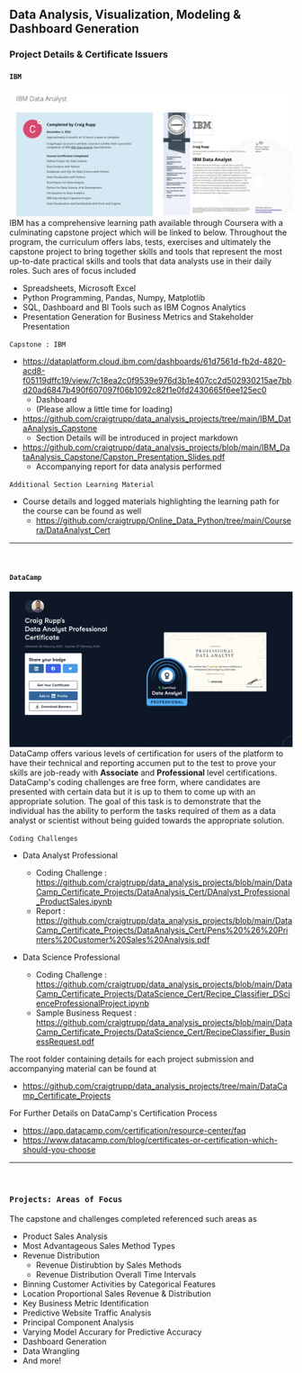 ## Data Analysis, Visualization, Modeling & Dashboard Generation


### **Project Details & Certificate Issuers**
#### `IBM`
![DAnalyst Cert](images/ibm_preview.png)
IBM has a comprehensive learning path available through Coursera with a culminating capstone project which will be linked to below. Throughout the program, the curriculum offers labs, tests, exercises and ultimately the capstone project to bring together skills and tools that represent the most up-to-date practical skills and tools that data analysts use in their daily roles. Such ares of focus included
* Spreadsheets, Microsoft Excel
* Python Programming, Pandas, Numpy, Matplotlib
* SQL, Dashboard and BI Tools such as IBM Cognos Analytics
* Presentation Generation for Business Metrics and Stakeholder Presentation



`Capstone : IBM`
* https://dataplatform.cloud.ibm.com/dashboards/61d7561d-fb2d-4820-acd8-f05119dffc19/view/7c18ea2c0f9539e976d3b1e407cc2d502930215ae7bbd20ad6847b490f607097f06b1092c82f1e0fd2430665f6ee125ec0
  - Dashboard
  - (Please allow a little time for loading)
* https://github.com/craigtrupp/data_analysis_projects/tree/main/IBM_DataAnalysis_Capstone
  - Section Details will be introduced in project markdown
* https://github.com/craigtrupp/data_analysis_projects/blob/main/IBM_DataAnalysis_Capstone/Capston_Presentation_Slides.pdf
  - Accompanying report for data analysis performed

`Additional Section Learning Material`
* Course details and logged materials highlighting the learning path for the course can be found as well 
  - https://github.com/craigtrupp/Online_Data_Python/tree/main/Coursera/DataAnalyst_Cert

---

<br>

#### `DataCamp`
![Dcamp](images/dcamp_preview.png)
DataCamp offers various levels of certification for users of the platform to have their technical and reporting accumen put to the test to prove your skills are job-ready with **Associate** and **Professional** level certifications.  DataCamp's coding challenges are free form, where candidates are presented with certain data but it is up to them to come up with an appropriate solution. The goal of this task is to demonstrate that the individual has the ability to perform the tasks required of them as a data analyst or scientist without being guided towards the appropriate solution.

`Coding Challenges`
* Data Analyst Professional
  - Coding Challenge : https://github.com/craigtrupp/data_analysis_projects/blob/main/DataCamp_Certificate_Projects/DataAnalysis_Cert/DAnalyst_Professional_ProductSales.ipynb
  - Report : https://github.com/craigtrupp/data_analysis_projects/blob/main/DataCamp_Certificate_Projects/DataAnalysis_Cert/Pens%20%26%20Printers%20Customer%20Sales%20Analysis.pdf

* Data Science Professional
  - Coding Challenge : https://github.com/craigtrupp/data_analysis_projects/blob/main/DataCamp_Certificate_Projects/DataScience_Cert/Recipe_Classifier_DScienceProfessionalProject.ipynb
  - Sample Business Request : https://github.com/craigtrupp/data_analysis_projects/blob/main/DataCamp_Certificate_Projects/DataScience_Cert/RecipeClassifier_BusinessRequest.pdf


The root folder containing details for each project submission and accompanying material can be found at 
  - https://github.com/craigtrupp/data_analysis_projects/tree/main/DataCamp_Certificate_Projects

For Further Details on DataCamp's Certification Process
* https://app.datacamp.com/certification/resource-center/faq
* https://www.datacamp.com/blog/certificates-or-certification-which-should-you-choose



---

<br>

### `Projects: Areas of Focus`

The capstone and challenges completed referenced such areas as

* Product Sales Analysis
* Most Advantageous Sales Method Types
* Revenue Distribution
  - Revenue Distirubtion by Sales Methods
  - Revenue Distribution Overall Time Intervals
* Binning Customer Activities by Categorical Features
* Location Proportional Sales Revenue & Distribution
* Key Business Metric Identification
* Predictive Website Traffic Analysis
* Principal Component Analysis
* Varying Model Accurary for Predictive Accuracy
* Dashboard Generation
* Data Wrangling
* And more!

